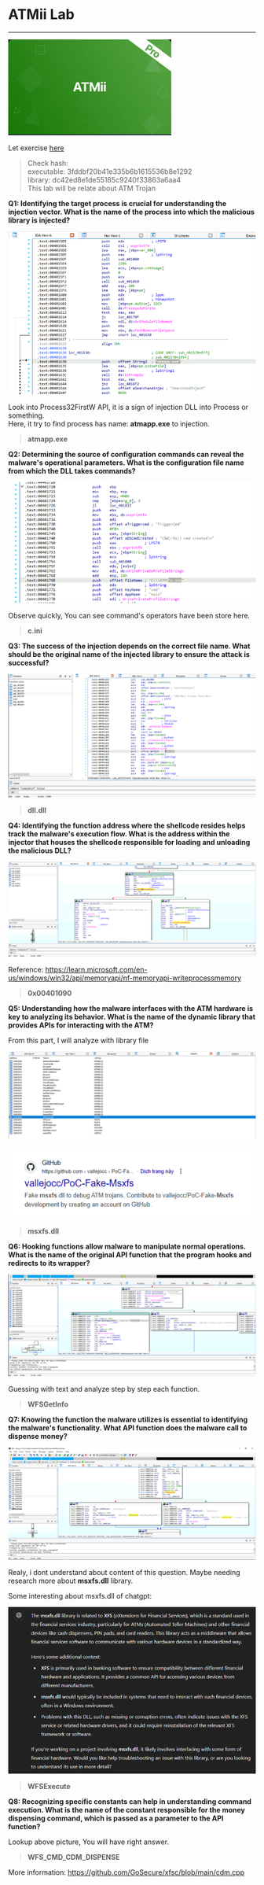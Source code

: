 # ATMii Lab
---
![alt text](image.png)

Let exercise [here](https://cyberdefenders.org/blueteam-ctf-challenges/atmii/)

> Check hash:<br>
> executable: 3fddbf20b41e335b6b1615536b8e1292 <br>
> library: dc42ed8e1de55185c9240f33863a6aa4 <br>
> This lab will be relate about ATM Trojan

**Q1: Identifying the target process is crucial for understanding the injection vector. What is the name of the process into which the malicious library is injected?**

![alt text](image-1.png)

Look into Process32FirstW API, it is a sign of injection DLL into Process or something.<br>
Here, it try to find process has name: **atmapp.exe** to injection.

> **atmapp.exe**

**Q2: Determining the source of configuration commands can reveal the malware's operational parameters. What is the configuration file name from which the DLL takes commands?**

![alt text](image-2.png)

Observe quickly, You can see command's operators have been store here.

> **c.ini**

**Q3: The success of the injection depends on the correct file name. What should be the original name of the injected library to ensure the attack is successful?**

![alt text](image-3.png)

> **dll.dll**

**Q4: Identifying the function address where the shellcode resides helps track the malware's execution flow. What is the address within the injector that houses the shellcode responsible for loading and unloading the malicious DLL?**

![alt text](image-4.png)

Reference: https://learn.microsoft.com/en-us/windows/win32/api/memoryapi/nf-memoryapi-writeprocessmemory

> **0x00401090**

**Q5: Understanding how the malware interfaces with the ATM hardware is key to analyzing its behavior. What is the name of the dynamic library that provides APIs for interacting with the ATM?**

From this part, I will analyze with library file

![alt text](image-6.png)

![alt text](image-5.png)

> **msxfs.dll**

**Q6: Hooking functions allow malware to manipulate normal operations. What is the name of the original API function that the program hooks and redirects to its wrapper?**

![alt text](image-7.png)

Guessing with text and analyze step by step each function.

> **WFSGetInfo**

**Q7: Knowing the function the malware utilizes is essential to identifying the malware's functionality. What API function does the malware call to dispense money?**

![alt text](image-8.png)

Realy, i dont understand about content of this question. Maybe needing research more about **msxfs.dll** library.

Some interesting about msxfs.dll of chatgpt:

![alt text](image-9.png)

> **WFSExecute**

**Q8: Recognizing specific constants can help in understanding command execution. What is the name of the constant responsible for the money dispensing command, which is passed as a parameter to the API function?**

Lookup above picture, You will have right answer.

> **WFS_CMD_CDM_DISPENSE**

More information: https://github.com/GoSecure/xfsc/blob/main/cdm.cpp
